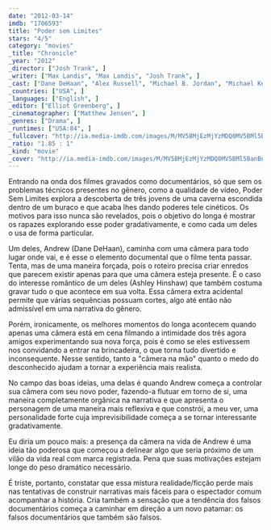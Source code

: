 ```yaml
---
date: "2012-03-14"
imdb: "1706593"
title: "Poder sem Limites"
stars: "4/5"
category: "movies"
_title: "Chronicle"
_year: "2012"
_director: ["Josh Trank", ]
_writer: ["Max Landis", "Max Landis", "Josh Trank", ]
_cast: ["Dane DeHaan", "Alex Russell", "Michael B. Jordan", "Michael Kelly", "Ashley Hinshaw", "Bo Petersen", "Anna Wood", "Rudi Malcolm", "Luke Tyler", ]
_countries: ["USA", ]
_languages: ["English", ]
_editor: ["Elliot Greenberg", ]
_cinematographer: ["Matthew Jensen", ]
_genres: ["Drama", ]
_runtimes: ["USA:84", ]
_fullcover: "http://ia.media-imdb.com/images/M/MV5BMjEzMjYzMDQ0MV5BMl5BanBnXkFtZTcwNzE1OTM5Ng@@.jpg"
_ratio: "1.85 : 1"
_kind: "movie"
_cover: "http://ia.media-imdb.com/images/M/MV5BMjEzMjYzMDQ0MV5BMl5BanBnXkFtZTcwNzE1OTM5Ng@@._V1._SX94_SY140_.jpg"
---
```

Entrando na onda dos filmes gravados como documentários, só que sem os problemas técnicos presentes no gênero, como a qualidade de vídeo, Poder Sem Limites explora a descoberta de três jovens de uma caverna escondida dentro de um buraco e que acaba lhes dando poderes tele cinéticos. Os motivos para isso nunca são revelados, pois o objetivo do longa é mostrar os rapazes explorando esse poder gradativamente, e como cada um deles o usa de forma particular.

Um deles, Andrew (Dane DeHaan), caminha com uma câmera para todo lugar onde vai, e é esse o elemento documental que o filme tenta passar. Tenta, mas de uma maneira forçada, pois o roteiro precisa criar enredos que parecem existir apenas para que uma câmera esteja presente. É o caso do interesse romântico de um deles (Ashley Hinshaw) que também costuma gravar tudo o que acontece em sua volta. Essa câmera extra acidental permite que várias sequências possuam cortes, algo até então não admissível em uma narrativa do gênero.

Porém, ironicamente, os melhores momentos do longa acontecem quando apenas uma câmera está em cena filmando a intimidade dos três agora amigos experimentando sua nova força, pois é como se eles estivessem nos convidando a entrar na brincadeira, o que torna tudo divertido e inconsequente. Nesse sentido, tanto a "câmera na mão" quanto o medo do desconhecido ajudam a tornar a experiência mais realista.

No campo das boas ideias, uma delas é quando Andrew começa a controlar sua câmera com seu novo poder, fazendo-a flutuar em torno de si, uma maneira completamente orgânica na narrativa e que apresenta o personagem de uma maneira mais reflexiva e que constrói, a meu ver, uma personalidade forte cuja imprevisibilidade começa a se tornar interessante gradativamente.

Eu diria um pouco mais: a presença da câmera na vida de Andrew é uma ideia tão poderosa que começou a delinear algo que seria próximo de um vilão da vida real com marca registrada. Pena que suas motivações estejam longe do peso dramático necessário.

É triste, portanto, constatar que essa mistura realidade/ficção perde mais nas tentativas de construir narrativas mais fáceis para o espectador comum acompanhar a história. Cria também a sensação que a tendência dos falsos documentários começa a caminhar em direção a um novo patamar: os falsos documentários que também são falsos.

